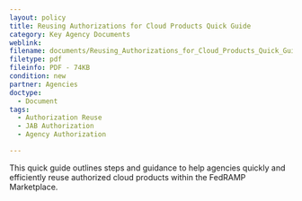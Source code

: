 ```yaml
---
layout: policy   
title: Reusing Authorizations for Cloud Products Quick Guide
category: Key Agency Documents
weblink:
filename: documents/Reusing_Authorizations_for_Cloud_Products_Quick_Guide.pdf
filetype: pdf
fileinfo: PDF - 74KB
condition: new
partner: Agencies
doctype:
  - Document
tags:
  - Authorization Reuse
  - JAB Authorization
  - Agency Authorization

---
```

This quick guide outlines steps and guidance to help agencies quickly and efficiently reuse authorized cloud products within the FedRAMP Marketplace. 
